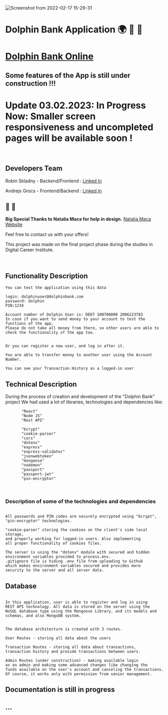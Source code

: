   

![Screenshot from 2022-02-17 15-29-31](https://user-images.githubusercontent.com/79979477/154502653-9207058a-32c7-46f5-8de7-1dd29cccd6fa.png)





# Dolphin Bank Application :earth_africa: :dolphin: :ocean:
# [Dolphin Bank Online](https://dolphin-bank.herokuapp.com/)


## Some features of the App is still under construction !!!

# Update 03.02.2023: In Progress Now: Smaller screen responsiveness and uncompleted pages will be available soon ! 


<br/>

## Developers Team

Robin Skladny - Backend/Frontend : [Linked In](https://www.linkedin.com/in/robin-skladny-647a1b229/)</br>


Andrejs Grocs - Frontend/Backend : [Linked In](https://www.linkedin.com/in/andrejs-grocs-andrey-detochkin-ab2106141) </br>

## :raised_hands: :pray: 
**Big Special Thanks to Natalia Maca for help in design.** [Natalia Maca Website](https://nataliamaca.com/)</br>



Feel free to contact us with your offers!

This project was made on the final project phase during the studies in Digital Career Institute.




<br/>

## Functionality Description

```
You can test the application using this data

login: dolphinuser@dolphinbank.com
password: dolphin
PIN:1234

Account number of Dolphin User is: DE07 100700000 2006223783
In case if you want to send money to your account to test the functions of the app.
Please do not take all money from there, so other users are able to check the functionality of the app too.


Or you can register a new user, and log in after it.

You are able to transfer money to another user using the Account Number.

You can see your Transaction History as a logged-in user

```


## Technical Description


During the process of creation and development of the "Dolphin Bank" project
We had used a lot of libraries, technologies and dependencies like:

 ```        
        "React"
        "Node JS"
        "Rest API"

        "bcrypt"
        "cookie-parser"
        "cors"
        "dotenv"
        "express"
        "express-validator"
        "jsonwebtoken"
        "mongoose"
        "nodemon"
        "passport"
        "passport-jwt"
        "pin-encryptor"

```
<br/>

### Description of some of the technologies and dependencies

```

All passwords and PIN codes are securely encrypted using "bcrypt",
"pin-encryptor" technologies.

"cookie-parser" storing the cookies on the client's side local storage,
and properly working for logged-in users. Also implementing
all proper functionality of cookies files.

The server is using the "dotenv" module with secured and hidden
environment variables provided to process.env.
.gitignore file is hiding .env file from uploading to Github
which makes environment variables secured and provides more
security to the server and all server data.
```




## Database

```

In this application, user is able to register and log in using
REST API technology. All data is stored on the server using the
NoSQL database type using the Mongoose Library, and its models and schemas, and also MongoDB system.


The database architecture is created with 3 routes.

User Routes - storing all data about the users

Transaction Routes - storing all data about transactions,
transaction history and provide transactions between users.

Admin Routes (under construction) - making available login
as an admin and making some advanced changes like changing the  
funds available on the user's account and canceling the transactions.
Of course, it works only with permission from senior management. 

```

## Documentation is still in progress
## ...
